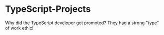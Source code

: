 # TypeScript-Projects
Why did the TypeScript developer get promoted? They had a strong "type" of work ethic!
